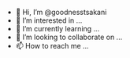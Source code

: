 - 👋 Hi, I’m @goodnesstsakani
- 👀 I’m interested in ...
- 🌱 I’m currently learning ...
- 💞️ I’m looking to collaborate on ...
- 📫 How to reach me ...

<!---
goodnesstsakani/goodnesstsakani is a ✨ special ✨ repository because its `README.md` (this file) appears on your GitHub profile.
You can click the Preview link to take a look at your changes.
--->
